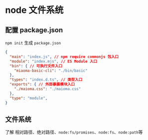 # node 文件系统

## 配置 package.json

`npm init` 生成 `package.json`

```json
{
  "main": "index.js", // npm require commonjs 包入口​
  "module": "index.mjs", // ES Module 入口​
  "bin": { // 可执行文件入口​
    "miaoma-basic-cli": "./bin/basic"​
  },​
  "types": "index.d.ts", // 类型入口​
  "exports": { // 外部暴露模块入口​
    "./maioma.css": "./maioma.css"​
  },​
  "type": "module",
}
```

## 文件系统

了解 相对路径、绝对路径、`node:fs/promises`、`node:fs`、`node:path`等
